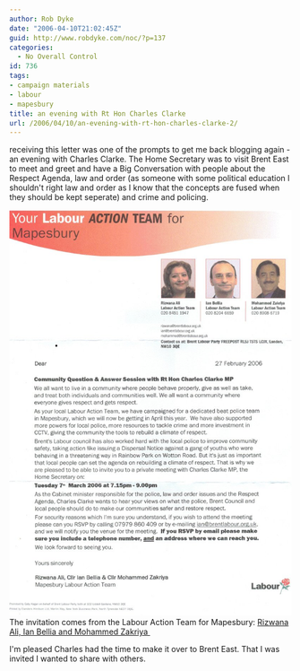 ```yaml
---
author: Rob Dyke
date: "2006-04-10T21:02:45Z"
guid: http://www.robdyke.com/noc/?p=137
categories:
  - No Overall Control
id: 736
tags:
- campaign materials
- labour
- mapesbury
title: an evening with Rt Hon Charles Clarke
url: /2006/04/10/an-evening-with-rt-hon-charles-clarke-2/
---
```

receiving this letter was one of the prompts to get me back blogging again - an evening with Charles Clarke. The Home Secretary was to visit Brent East to meet and greet and have a Big Conversation with people about the Respect Agenda, law and order (as someone with some political education I shouldn't right law and order as I know that the concepts are fused when they should be kept seperate) and crime and policing.

[![An evening with Rt Hon C Clarke](/pubfiles/2006/04/scan0013.jpg)](/pubfiles/2006/04/scan0013.jpg "An evening with Rt Hon C Clarke") The invitation comes from the Labour Action Team for Mapesbury: [Rizwana Ali, Ian Bellia and Mohammed Zakriya ](http://www.brent.gov.uk/elections.nsf/031d5c68638196618025664000760871/e9175a18d2181c5a8025714500529c07!OpenDocument&#38;Start=1&#38;Count=60&#38;Expand=11 "Brent Council Election website")

I'm pleased Charles had the time to make it over to Brent East. That I was invited I wanted to share with others.